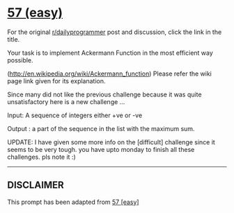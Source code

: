 # [57 (easy)](https://www.reddit.com/r/dailyprogrammer/comments/u4mk4/5252012_challenge_57_easy/)

For the original [r/dailyprogrammer](https://www.reddit.com/r/dailyprogrammer/) post and discussion, click the link in the title.

Your task is to implement Ackermann Function in the most efficient way possible.

(http://en.wikipedia.org/wiki/Ackermann_function)
Please refer the wiki page link given for its explanation.

Since many did not like the previous challenge because it was quite unsatisfactory here is a new challenge ... 

Input: A sequence of integers either +ve or -ve 

Output : a part of the sequence in the list with the maximum sum. 

UPDATE: I have given some more info on the [difficult] challenge since it seems to be very tough. you have upto monday to finish all these challenges. pls note it :)


----
## **DISCLAIMER**
This prompt has been adapted from [57 [easy]](https://www.reddit.com/r/dailyprogrammer/comments/u4mk4/5252012_challenge_57_easy/
)
